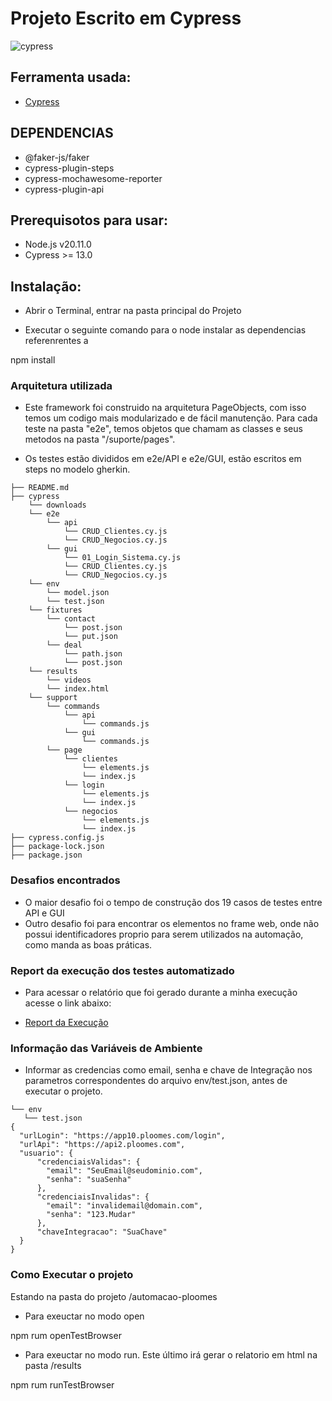 # Projeto Escrito em Cypress

![cypress](https://img.shields.io/badge/-cypress-%23E5E5E5?style=for-the-badge&logo=cypress&logoColor=058a5e)

## Ferramenta usada:
- [Cypress](https://www.cypress.io/ "Cypress")

## DEPENDENCIAS
  
  - @faker-js/faker
  - cypress-plugin-steps
  - cypress-mochawesome-reporter
  - cypress-plugin-api

## Prerequisotos para usar:

- Node.js v20.11.0
- Cypress >= 13.0

## Instalação: 

- Abrir o Terminal, entrar na pasta principal do Projeto

- Executar o seguinte comando para o node instalar as dependencias referenrentes a

 npm install 

### Arquitetura utilizada

-  Este framework foi construido na arquitetura PageObjects, com isso temos um codigo mais modularizado e de fácil manutenção. Para cada teste na pasta "e2e", temos objetos que chamam as classes e seus metodos na pasta "/suporte/pages".

-  Os testes estão divididos em e2e/API e e2e/GUI, estão escritos em steps no modelo gherkin.


```
├── README.md
├── cypress
    └── downloads
    └── e2e
        └── api
            └── CRUD_Clientes.cy.js
            └── CRUD_Negocios.cy.js
        └── gui
            └── 01_Login_Sistema.cy.js
            └── CRUD_Clientes.cy.js
            └── CRUD_Negocios.cy.js
    └── env
        └── model.json
        └── test.json
    └── fixtures
        └── contact
            └── post.json
            └── put.json
        └── deal
            └── path.json
            └── post.json
    └── results
        └── videos
        └── index.html
    └── support
        └── commands
            └── api
                └── commands.js
            └── gui
                └── commands.js
        └── page
            └── clientes
                └── elements.js
                └── index.js
            └── login
                └── elements.js
                └── index.js
            └── negocios
                └── elements.js
                └── index.js
├── cypress.config.js
├── package-lock.json
├── package.json

```

### Desafios encontrados

- O maior desafio foi o tempo de construção dos 19 casos de testes entre API e GUI
- Outro desafio foi para encontrar os elementos no frame web, onde não possui     identificadores proprio para serem utilizados na automação, como manda as boas práticas.

### Report da execução dos testes automatizado 

- Para acessar o relatório que foi gerado durante a minha execução acesse o link abaixo:

- [Report da Execução](https://github.com/igorigr/QA-Test-ESSOR-REPORT "Report da Execução")


### Informação das Variáveis de Ambiente

- Informar as credencias como email, senha e chave de Integração nos parametros correspondentes do arquivo env/test.json, antes de executar o projeto.

```
└── env
   └── test.json
{
  "urlLogin": "https://app10.ploomes.com/login",
  "urlApi": "https://api2.ploomes.com",
  "usuario": {
      "credenciaisValidas": {
        "email": "SeuEmail@seudominio.com",
        "senha": "suaSenha"
      },
      "credenciaisInvalidas": {
        "email": "invalidemail@domain.com",
        "senha": "123.Mudar"
      },
      "chaveIntegracao": "SuaChave"
  }
}
```

### Como Executar o projeto

Estando na pasta do projeto /automacao-ploomes

- Para exeuctar no modo open

npm rum openTestBrowser

- Para exeuctar no modo run. Este último irá gerar o relatorio em html na pasta /results

npm rum runTestBrowser

